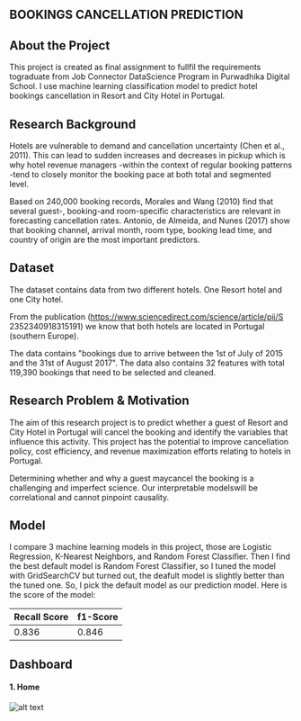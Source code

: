 ## BOOKINGS CANCELLATION PREDICTION

About the Project
-----------------
This project is created as final assignment to fullfil the requirements tograduate from Job Connector DataScience Program in Purwadhika Digital
School. I use machine learning classification model to predict hotel bookings cancellation in Resort and City Hotel in Portugal.

Research Background
-----
Hotels are vulnerable to demand and cancellation uncertainty (Chen et al., 2011).
This can lead to sudden increases and decreases in pickup which is why hotel revenue managers -within the context of
regular booking patterns -tend to closely monitor the booking pace at both total and segmented level.

Based on 240,000 booking records, Morales and Wang (2010) find that several guest-, booking-and room-specific characteristics
are relevant in forecasting cancellation rates. Antonio, de Almeida, and Nunes (2017) show that booking channel, arrival month, room type, booking lead time, and country of origin are the most important predictors.

Dataset
----
The dataset contains data from two different hotels. One Resort hotel and one City hotel.

From the publication (https://www.sciencedirect.com/science/article/pii/S
2352340918315191) we know that both hotels are located in Portugal (southern Europe).

The data contains "bookings due to arrive between the
1st of July of 2015 and the 31st of August 2017". The data also contains 32 features with total 119,390
bookings that need to be selected and cleaned.

Research Problem & Motivation
----
The aim of this research project is to predict whether a guest of Resort and City Hotel in
Portugal will cancel the booking and identify the variables that influence this activity. This
project has the potential to improve cancellation policy, cost efficiency, and
revenue maximization efforts relating to hotels in Portugal.

Determining whether and why a guest maycancel the booking is a challenging and
imperfect science. Our interpretable modelswill be correlational and cannot pinpoint causality.

Model
-----
I compare 3 machine learning models in this project, those are Logistic Regression, K-Nearest Neighbors, and Random Forest Classifier. Then I find the best default model is Random Forest Classifier, so I tuned the model with GridSearchCV but turned out, the deafult model is slightly better than the tuned one. So, I pick the default model as our prediction model. Here is the score of the model:

| Recall Score | f1-Score |
|--------------|----------|
|        0.836 |    0.846 |

Dashboard
---
#### 1. Home
![alt text](https://github.com/rifkimputra/FINAL_PROJECT/static/images/home.png "Dashboard Home")
